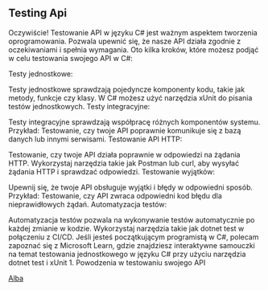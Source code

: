 ## Testing Api

Oczywiście! Testowanie API w języku C# jest ważnym aspektem tworzenia oprogramowania. Pozwala upewnić się, że nasze API działa zgodnie z oczekiwaniami i spełnia wymagania. Oto kilka kroków, które możesz podjąć w celu testowania swojego API w C#:

Testy jednostkowe:

Testy jednostkowe sprawdzają pojedyncze komponenty kodu, takie jak metody, funkcje czy klasy. W C# możesz użyć narzędzia xUnit do pisania testów jednostkowych.
Testy integracyjne:

Testy integracyjne sprawdzają współpracę różnych komponentów systemu.
Przykład: Testowanie, czy twoje API poprawnie komunikuje się z bazą danych lub innymi serwisami.
Testowanie API HTTP:

Testowanie, czy twoje API działa poprawnie w odpowiedzi na żądania HTTP.
Wykorzystaj narzędzia takie jak Postman lub curl, aby wysyłać żądania HTTP i sprawdzać odpowiedzi.
Testowanie wyjątków:

Upewnij się, że twoje API obsługuje wyjątki i błędy w odpowiedni sposób.
Przykład: Testowanie, czy API zwraca odpowiedni kod błędu dla nieprawidłowych żądań.
Automatyzacja testów:

Automatyzacja testów pozwala na wykonywanie testów automatycznie po każdej zmianie w kodzie.
Wykorzystaj narzędzia takie jak dotnet test w połączeniu z CI/CD.
Jeśli jesteś początkującym programistą w C#, polecam zapoznać się z Microsoft Learn, gdzie znajdziesz interaktywne samouczki na temat testowania jednostkowego w języku C# przy użyciu narzędzia dotnet test i xUnit 1. Powodzenia w testowaniu swojego API

[Alba](https://www.nuget.org/packages/Alba/)
